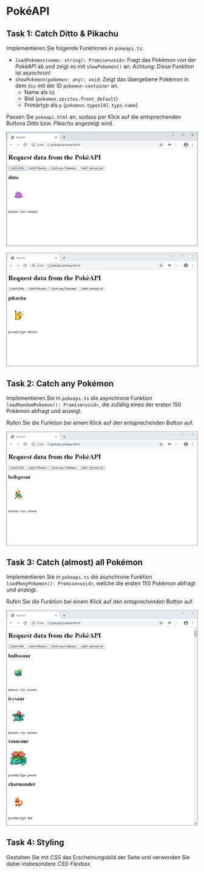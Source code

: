 # PokéAPI

## Task 1: Catch Ditto & Pikachu

Implementieren Sie folgende Funktionen in `pokeapi.ts`:

- `loadPokemon(name: string): Promise<void>`: Fragt das Pokémon von der *PokéAPI* ab und zeigt es mit `showPokemon()` an. Achtung: Diese Funktion ist asynchron!
- `showPokemon(pokemon: any): void`: Zeigt das übergebene Pokémon in dem `div` mit der ID
  `pokemon-container` an.
  - Name als `h2`
  - Bild (`pokemon.sprites.front_default`)
  - Primärtyp als `p` (`pokemon.types[0].type.name`)

Passen Sie `pokeapi.html` an, sodass per Klick auf die entsprechenden Buttons *Ditto* bzw. *Pikachu* angezeigt wird.

![img](./images/ditto.png)

![img](./images/pikachu.png)

## Task 2: Catch any Pokémon

Implementieren Sie in `pokeapi.ts` die asynchrone Funktion `loadRandomPokemon(): Promise<void>`, die zufällig eines der ersten 150 Pokèmon abfragt und anzeigt.

Rufen Sie die Funktion bei einem Klick auf den entsprechenden Button auf.

![img](./images/random-pokemon.png)

## Task 3: Catch (almost) all Pokémon

Implementieren Sie in `pokeapi.ts` die asynchrone Funktion `loadManyPokemon(): Promise<void>`, welche die ersten 150 Pokèmon abfragt und anzeigt.

Rufen Sie die Funktion bei einem Klick auf den entsprechenden Button auf.

![img](./images/many-pokemon.png)

## Task 4: Styling

Gestalten Sie mit *CSS* das Erscheinungsbild der Seite und verwenden Sie dabei insbesondere *CSS-Flexbox*.

